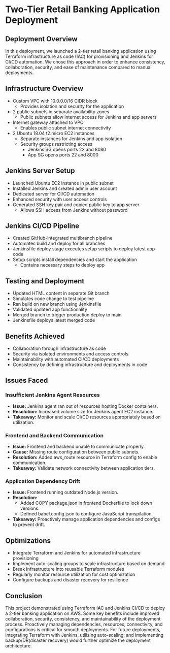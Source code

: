 # Two-Tier Retail Banking Application Deployment

## Deployment Overview

In this deployment, we launched a 2-tier retail banking application using Terraform infrastructure as code (IAC) for provisioning and Jenkins for CI/CD automation. We chose this approach in order to enhance consistency, collaboration, security, and ease of maintenance compared to manual deployments.

## Infrastructure Overview

- Custom VPC with 10.0.0.0/16 CIDR block
  - Provides isolation and security for the application
- 2 public subnets in separate availability zones
  - Public subnets allow internet access for Jenkins and app servers
- Internet gateway attached to VPC
  - Enables public subnet internet connectivity
- 2 Ubuntu 18.04 t2.micro EC2 instances
  - Separate instances for Jenkins and app isolation
  - Security groups restricting access
    - Jenkins SG opens ports 22 and 8080
    - App SG opens ports 22 and 8000

## Jenkins Server Setup

- Launched Ubuntu EC2 instance in public subnet
- Installed Jenkins and created admin user account
- Dedicated server for CI/CD automation
- Enhanced security with user access controls
- Generated SSH key pair and copied public key to app server
  - Allows SSH access from Jenkins without password

## Jenkins CI/CD Pipeline

- Created GitHub-integrated multibranch pipeline
- Automates build and deploy for all branches
- Jenkinsfile deploy stage executes setup scripts to deploy latest app code
- Setup scripts install dependencies and start the application
  - Contains necessary steps to deploy app

## Testing and Deployment

- Updated HTML content in separate Git branch
- Simulates code change to test pipeline
- Ran build on new branch using Jenkinsfile
- Validated updated app functionality
- Merged branch to trigger production deploy to main
- Jenkinsfile deploys latest merged code

## Benefits Achieved

- Collaboration through infrastructure as code
- Security via isolated environments and access controls
- Maintainability with automated CI/CD deployments
- Consistency by defining infrastructure and deployments in code

## Issues Faced

### Insufficient Jenkins Agent Resources

- **Issue:** Jenkins agent ran out of resources hosting Docker containers.
- **Resolution:** Increased volume size for Jenkins agent EC2 instance.
- **Takeaway:** Monitor and scale CI/CD resources appropriately based on utilization.

### Frontend and Backend Communication

- **Issue:** Frontend and backend unable to communicate properly.
- **Cause:** Missing route configuration between public subnets.
- **Resolution:** Added aws_route resource in Terraform config to enable communication.
- **Takeaway:** Validate network connectivity between application tiers.

### Application Dependency Drift

- **Issue:** Frontend running outdated Node.js version.
- **Resolution:**
  - Added COPY package.json in frontend Dockerfile to lock down versions.
  - Defined babel.config.json to configure JavaScript transpilation.
- **Takeaway:** Proactively manage application dependencies and configs to prevent drift.

## Optimizations

- Integrate Terraform and Jenkins for automated infrastructure provisioning
- Implement auto-scaling groups to scale infrastructure based on demand
- Break infrastructure into reusable Terraform modules
- Regularly monitor resource utilization for cost optimization
- Configure backups and disaster recovery for resilience

## Conclusion

This project demonstrated using Terraform IAC and Jenkins CI/CD to deploy a 2-tier banking application on AWS. Some key benefits include improved collaboration, security, consistency, and maintainability of the deployment process. Proactively managing dependencies, resources, connectivity, and configurations is critical for smooth deployments. For future deployments, integrating Terraform with Jenkins, utilizing auto-scaling, and implementing backup/DR(disaster recovery) would further optimize the deployment architecture.
